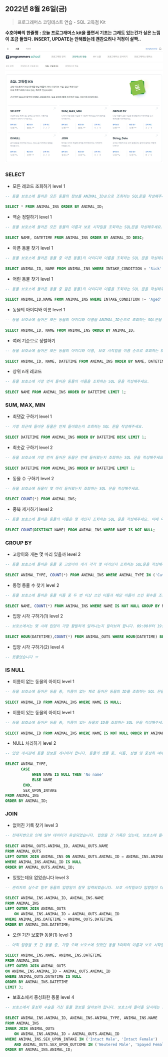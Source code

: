 ## 2022년 8월 26일(금)

> 프로그래머스 코딩테스트 연습 - SQL 고득점 Kit



**수호아빠의 한줄평 : 오늘 프로그래머스 kit을 풀면서 기초는 그래도 있는건가 싶은 느낌이 조금 들었다. INSERT, UPDATE는 안해봤는데 괜찬으려나 걱정이 살짝..**



![image-20220826173445089](assets/image-20220826173445089.png)



### SELECT

- 모든 레코드 조회하기 level 1

```sql
-- 동물 보호소에 들어온 모든 동물의 정보를 ANIMAL_ID순으로 조회하는 SQL문을 작성해주세요. SQL을 실행하면 다음과 같이 출력되어야 합니다.

SELECT * FROM ANIMAL_INS ORDER BY ANIMAL_ID;
```

- 역순 정렬하기 level 1

```sql
-- 동물 보호소에 들어온 모든 동물의 이름과 보호 시작일을 조회하는 SQL문을 작성해주세요. 이때 결과는 ANIMAL_ID 역순으로 보여주세요. SQL을 실행하면 다음과 같이 출력되어야 합니다.

SELECT NAME, DATETIME FROM ANIMAL_INS ORDER BY ANIMAL_ID DESC;
```

- 아픈 동물 찾기 level 1

```sql
-- 동물 보호소에 들어온 동물 중 아픈 동물1의 아이디와 이름을 조회하는 SQL 문을 작성해주세요. 이때 결과는 아이디 순으로 조회해주세요.

SELECT ANIMAL_ID, NAME FROM ANIMAL_INS WHERE INTAKE_CONDITION = 'Sick' ORDER BY ANIMAL_ID;
```

- 어린 동물 찾기 level 1

```sql
-- 동물 보호소에 들어온 동물 중 젊은 동물1의 아이디와 이름을 조회하는 SQL 문을 작성해주세요. 이때 결과는 아이디 순으로 조회해주세요.

SELECT ANIMAL_ID,NAME FROM ANIMAL_INS WHERE INTAKE_CONDITION != 'Aged' ORDER BY ANIMAL_ID;
```

- 동물의 아이디와 이름 level 1

```sql
-- 동물 보호소에 들어온 모든 동물의 아이디와 이름을 ANIMAL_ID순으로 조회하는 SQL문을 작성해주세요. SQL을 실행하면 다음과 같이 출력되어야 합니다.

SELECT ANIMAL_ID, NAME FROM ANIMAL_INS ORDER BY ANIMAL_ID;
```

- 여러 기준으로 정렬하기

```sql
-- 동물 보호소에 들어온 모든 동물의 아이디와 이름, 보호 시작일을 이름 순으로 조회하는 SQL문을 작성해주세요. 단, 이름이 같은 동물 중에서는 보호를 나중에 시작한 동물을 먼저 보여줘야 합니다.

SELECT ANIMAL_ID, NAME, DATETIME FROM ANIMAL_INS ORDER BY NAME, DATETIME DESC;
```

- 상위 n개 레코드

```sql
-- 동물 보호소에 가장 먼저 들어온 동물의 이름을 조회하는 SQL 문을 작성해주세요.

SELECT NAME FROM ANIMAL_INS ORDER BY DATETIME LIMIT 1;
```



### SUM, MAX, MIN

- 최댓값 구하기 level 1

```sql
-- 가장 최근에 들어온 동물은 언제 들어왔는지 조회하는 SQL 문을 작성해주세요.

SELECT DATETIME FROM ANIMAL_INS ORDER BY DATETIME DESC LIMIT 1;
```

- 최솟값 구하기 level 2

```sql
-- 동물 보호소에 가장 먼저 들어온 동물은 언제 들어왔는지 조회하는 SQL 문을 작성해주세요.

SELECT DATETIME FROM ANIMAL_INS ORDER BY DATETIME LIMIT 1;
```

- 동물 수 구하기 level 2

```sql
-- 동물 보호소에 동물이 몇 마리 들어왔는지 조회하는 SQL 문을 작성해주세요.

SELECT COUNT(*) FROM ANIMAL_INS;
```

- 중복 제거하기 level 2

```sql
-- 동물 보호소에 들어온 동물의 이름은 몇 개인지 조회하는 SQL 문을 작성해주세요. 이때 이름이 NULL인 경우는 집계하지 않으며 중복되는 이름은 하나로 칩니다.

SELECT COUNT(DISTINCT NAME) FROM ANIMAL_INS WHERE NAME IS NOT NULL;
```



### GROUP BY

- 고양이와 개는 몇 마리 있을까 level 2

```sql
-- 동물 보호소에 들어온 동물 중 고양이와 개가 각각 몇 마리인지 조회하는 SQL문을 작성해주세요. 이때 고양이를 개보다 먼저 조회해주세요.

SELECT ANIMAL_TYPE, COUNT(*) FROM ANIMAL_INS WHERE ANIMAL_TYPE IN ('Cat', 'Dog') GROUP BY ANIMAL_TYPE ORDER BY ANIMAL_TYPE;
```

- 동명 동물 수 찾기 level 2

```sql
-- 동물 보호소에 들어온 동물 이름 중 두 번 이상 쓰인 이름과 해당 이름이 쓰인 횟수를 조회하는 SQL문을 작성해주세요. 이때 결과는 이름이 없는 동물은 집계에서 제외하며, 결과는 이름 순으로 조회해주세요.

SELECT NAME, COUNT(*) FROM ANIMAL_INS WHERE NAME IS NOT NULL GROUP BY NAME HAVING COUNT(*) >= 2 ORDER BY NAME;
```

- 입양 시각 구하기(1) level 2

```sql
-- 보호소에서는 몇 시에 입양이 가장 활발하게 일어나는지 알아보려 합니다. 09:00부터 19:59까지, 각 시간대별로 입양이 몇 건이나 발생했는지 조회하는 SQL문을 작성해주세요. 이때 결과는 시간대 순으로 정렬해야 합니다.

SELECT HOUR(DATETIME),COUNT(*) FROM ANIMAL_OUTS WHERE HOUR(DATETIME) BETWEEN 9 AND 19 GROUP BY HOUR(DATETIME) ORDER BY HOUR(DATETIME);
```

- 입양 시각 구하기(2) level 4

```sql
-- 못풀었습니다 ㅠ
```



### IS NULL

- 이름이 없는 동물의 아이디 level 1

```SQL
-- 동물 보호소에 들어온 동물 중, 이름이 없는 채로 들어온 동물의 ID를 조회하는 SQL 문을 작성해주세요. 단, ID는 오름차순 정렬되어야 합니다.

SELECT ANIMAL_ID FROM ANIMAL_INS WHERE NAME IS NULL;
```

- 이름이 있는 동물의 아이디 level 1

```sql
-- 동물 보호소에 들어온 동물 중, 이름이 있는 동물의 ID를 조회하는 SQL 문을 작성해주세요. 단, ID는 오름차순 정렬되어야 합니다.

SELECT ANIMAL_ID FROM ANIMAL_INS WHERE NAME IS NOT NULL ORDER BY ANIMAL_ID;
```

- NULL 처리하기 level 2

```sql
-- 입양 게시판에 동물 정보를 게시하려 합니다. 동물의 생물 종, 이름, 성별 및 중성화 여부를 아이디 순으로 조회하는 SQL문을 작성해주세요. 이때 프로그래밍을 모르는 사람들은 NULL이라는 기호를 모르기 때문에, 이름이 없는 동물의 이름은 "No name"으로 표시해 주세요.

SELECT ANIMAL_TYPE,
       CASE
            WHEN NAME IS NULL THEN 'No name'
            ELSE NAME
        END,
        SEX_UPON_INTAKE
FROM ANIMAL_INS 
ORDER BY ANIMAL_ID;
```



### JOIN

- 없어진 기록 찾기 level 3

```sql
-- 천재지변으로 인해 일부 데이터가 유실되었습니다. 입양을 간 기록은 있는데, 보호소에 들어온 기록이 없는 동물의 ID와 이름을 ID 순으로 조회하는 SQL문을 작성해주세요.

SELECT ANIMAL_OUTS.ANIMAL_ID, ANIMAL_OUTS.NAME 
FROM ANIMAL_OUTS 
LEFT OUTER JOIN ANIMAL_INS ON ANIMAL_OUTS.ANIMAL_ID = ANIMAL_INS.ANIMAL_ID 
WHERE ANIMAL_INS.ANIMAL_ID IS NULL 
ORDER BY ANIMAL_OUTS.ANIMAL_ID;
```

- 있었는데요 없었습니다 level 3

```sql
-- 관리자의 실수로 일부 동물의 입양일이 잘못 입력되었습니다. 보호 시작일보다 입양일이 더 빠른 동물의 아이디와 이름을 조회하는 SQL문을 작성해주세요. 이때 결과는 보호 시작일이 빠른 순으로 조회해야합니다.

SELECT ANIMAL_INS.ANIMAL_ID, ANIMAL_INS.NAME
FROM ANIMAL_INS 
LEFT OUTER JOIN ANIMAL_OUTS 
	ON ANIMAL_INS.ANIMAL_ID = ANIMAL_OUTS.ANIMAL_ID
WHERE ANIMAL_INS.DATETIME > ANIMAL_OUTS.DATETIME
ORDER BY ANIMAL_INS.DATETIME;
```

- 오랜 기간 보호한 동물(1) level 3

```sql
-- 아직 입양을 못 간 동물 중, 가장 오래 보호소에 있었던 동물 3마리의 이름과 보호 시작일을 조회하는 SQL문을 작성해주세요. 이때 결과는 보호 시작일 순으로 조회해야 합니다.

SELECT ANIMAL_INS.NAME, ANIMAL_INS.DATETIME
FROM ANIMAL_INS
LEFT OUTER JOIN ANIMAL_OUTS
ON ANIMAL_INS.ANIMAL_ID = ANIMAL_OUTS.ANIMAL_ID
WHERE ANIMAL_OUTS.DATETIME IS NULL
ORDER BY ANIMAL_INS.DATETIME
LIMIT 3;
```

- 보호소에서 중성화한 동물 level 4

```sql
-- 보호소에서 중성화 수술을 거친 동물 정보를 알아보려 합니다. 보호소에 들어올 당시에는 중성화1되지 않았지만, 보호소를 나갈 당시에는 중성화된 동물의 아이디와 생물 종, 이름을 조회하는 아이디 순으로 조회하는 SQL 문을 작성해주세요.

SELECT ANIMAL_INS.ANIMAL_ID, ANIMAL_INS.ANIMAL_TYPE, ANIMAL_INS.NAME
FROM ANIMAL_INS 
INNER JOIN ANIMAL_OUTS
	ON ANIMAL_INS.ANIMAL_ID = ANIMAL_OUTS.ANIMAL_ID
WHERE ANIMAL_INS.SEX_UPON_INTAKE IN ('Intact Male', 'Intact Female')
	AND ANIMAL_OUTS.SEX_UPON_OUTCOME IN ('Neutered Male', 'Spayed Female')
ORDER BY ANIMAL_INS.ANIMAL_ID;
```

